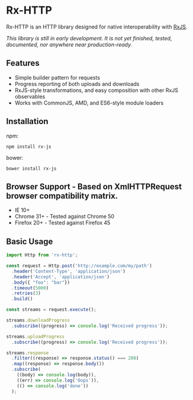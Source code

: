 # Rx-HTTP

Rx-HTTP is an HTTP library designed for native interoperability with
[RxJS](https://github.com/Reactive-Extensions/RxJS).

*This library is still in early development.  It is not yet finished, tested, documented, nor anywhere near production-ready.*

## Features
- Simple builder pattern for requests
- Progress reporting of both uploads and downloads
- RxJS-style transformations, and easy composition with other RxJS observables
- Works with CommonJS, AMD, and ES6-style module loaders

## Installation
npm:

`npm install rx-js`


bower:

`bower install rx-js`

## Browser Support - Based on XmlHTTPRequest browser compatibility matrix.
- IE 10+
- Chrome 31+ - Tested against Chrome 50
- Firefox 20+ - Tested against Firefox 45

## Basic Usage
```javascript
import Http from 'rx-http';

const request = Http.post('http://example.com/my/path')
  .header('Content-Type', 'application/json')
  .header('Accept', 'application/json')
  .body({ "foo": "bar"})
  .timeout(5000)
  .retries(3)
  .build()

const streams = request.execute();

streams.downloadProgress
  .subscribe((progress) => console.log('Received progress'));

streams.uploadProgress
  .subscribe((progress) => console.log('Received progress'));

streams.response
  .filter((response) => response.status() === 200)
  .map((response) => response.body())
  .subscribe(
    ((body) => console.log(body)),
    ((err) => console.log('Oops')),
    (() => console.log('done'))
  );
```
